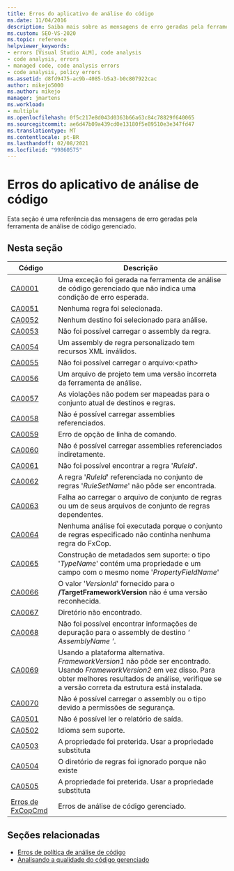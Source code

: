 ```yaml
---
title: Erros do aplicativo de análise do código
ms.date: 11/04/2016
description: Saiba mais sobre as mensagens de erro geradas pela ferramenta de análise de código gerenciado no Visual Studio. Exibir códigos de erro e descrições correspondentes.
ms.custom: SEO-VS-2020
ms.topic: reference
helpviewer_keywords:
- errors [Visual Studio ALM], code analysis
- code analysis, errors
- managed code, code analysis errors
- code analysis, policy errors
ms.assetid: d8fd9475-ac9b-4085-b5a3-b0c807922cac
author: mikejo5000
ms.author: mikejo
manager: jmartens
ms.workload:
- multiple
ms.openlocfilehash: 0f5c217e8d043d0363b66a63c84c78829f640065
ms.sourcegitcommit: ae6d47b09a439cd0e13180f5e89510e3e347fd47
ms.translationtype: MT
ms.contentlocale: pt-BR
ms.lasthandoff: 02/08/2021
ms.locfileid: "99860575"
---
```

# <a name="code-analysis-application-errors"></a>Erros do aplicativo de análise de código

Esta seção é uma referência das mensagens de erro geradas pela ferramenta de análise de código gerenciado.

## <a name="in-this-section"></a>Nesta seção

|Código|Descrição|
|-|-|
|[CA0001](ca0001.md)|Uma exceção foi gerada na ferramenta de análise de código gerenciado que não indica uma condição de erro esperada.|
|[CA0051](ca0051.md)|Nenhuma regra foi selecionada.|
|[CA0052](ca0052.md)|Nenhum destino foi selecionado para análise.|
|[CA0053](ca0053.md)|Não foi possível carregar o assembly da regra.|
|[CA0054](ca0054.md)|Um assembly de regra personalizado tem recursos XML inválidos.|
|[CA0055](ca0055.md)|Não foi possível carregar o arquivo:\<path>|
|[CA0056](ca0056.md)|Um arquivo de projeto tem uma versão incorreta da ferramenta de análise.|
|[CA0057](ca0057.md)|As violações não podem ser mapeadas para o conjunto atual de destinos e regras.|
|[CA0058](ca0058.md)|Não é possível carregar assemblies referenciados.|
|[CA0059](ca0059.md)|Erro de opção de linha de comando.|
|[CA0060](ca0060.md)|Não é possível carregar assemblies referenciados indiretamente.|
|[CA0061](ca0061.md)|Não foi possível encontrar a regra '*RuleId*'.|
|[CA0062](ca0062.md)|A regra '*RuleId*' referenciada no conjunto de regras '*RuleSetName*' não pôde ser encontrada.|
|[CA0063](ca0063.md)|Falha ao carregar o arquivo de conjunto de regras ou um de seus arquivos de conjunto de regras dependentes.|
|[CA0064](ca0064.md)|Nenhuma análise foi executada porque o conjunto de regras especificado não continha nenhuma regra do FxCop.|
|[CA0065](ca0065.md)|Construção de metadados sem suporte: o tipo '*TypeName*' contém uma propriedade e um campo com o mesmo nome '*PropertyFieldName*'|
|[CA0066](ca0066.md)|O valor '*VersionId*' fornecido para o **/TargetFrameworkVersion** não é uma versão reconhecida.|
|[CA0067](ca0067.md)|Diretório não encontrado.|
|[CA0068](ca0068.md)|Não foi possível encontrar informações de depuração para o assembly de destino *' AssemblyName '*.|
|[CA0069](ca0069.md)|Usando a plataforma alternativa. *FrameworkVersion1* não pôde ser encontrado. Usando *FrameworkVersion2* em vez disso. Para obter melhores resultados de análise, verifique se a versão correta da estrutura está instalada.|
|[CA0070](ca0070.md)|Não é possível carregar o assembly ou o tipo devido a permissões de segurança.|
|[CA0501](ca0501.md)|Não é possível ler o relatório de saída.|
|[CA0502](ca0502.md)|Idioma sem suporte.|
|[CA0503](ca0503.md)|A propriedade foi preterida. Usar a propriedade substituta|
|[CA0504](ca0504.md)|O diretório de regras foi ignorado porque não existe|
|[CA0505](ca0505.md)|A propriedade foi preterida. Usar a propriedade substituta|
|[Erros de FxCopCmd](fxcopcmd-errors.md)|Erros de análise de código gerenciado.|

## <a name="related-sections"></a>Seções relacionadas

- [Erros de política de análise de código](../code-quality/code-analysis-policy-errors.md)
- [Analisando a qualidade do código gerenciado](../code-quality/code-analysis-for-managed-code-overview.md)
